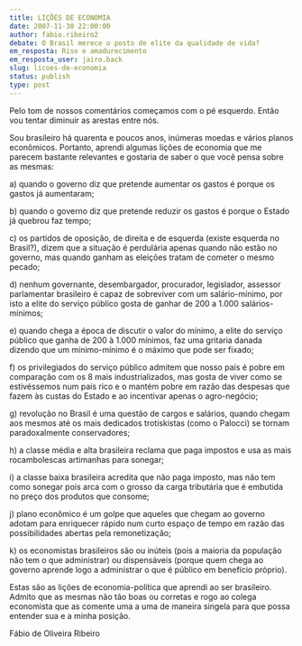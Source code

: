 ```yaml
---
title: LIÇÕES DE ECONOMIA
date: 2007-11-30 22:00:00
author: fabio.ribeiro2
debate: O Brasil merece o posto de elite da qualidade de vida?
em_resposta: Riso e amadurecimento
em_resposta_user: jairo.back
slug: licoes-de-economia
status: publish 
type: post
---
```


  

  

Pelo tom de nossos comentários começamos com o pé esquerdo. Então vou tentar diminuir as arestas entre nós.  

  

Sou brasileiro há quarenta e poucos anos, inúmeras moedas e vários planos econômicos. Portanto, aprendi algumas lições de economia que me parecem bastante relevantes e gostaria de saber o que você pensa sobre as mesmas:  

  

a) quando o governo diz que pretende aumentar os gastos é porque os gastos já aumentaram;  

  

b) quando o governo diz que pretende reduzir os gastos é porque o Estado já quebrou faz tempo;  


c) os partidos de oposição, de direita e de esquerda (existe esquerda no Brasil?), dizem que a situação é perdulária apenas quando não estão no governo, mas quando ganham as eleições tratam de cometer o mesmo pecado;  

  

d) nenhum governante, desembargador, procurador, legislador, assessor parlamentar brasileiro é capaz de sobreviver com um salário-mínimo, por isto a elite do serviço público gosta de ganhar de 200 a 1.000 salários-mínimos;  

  

e) quando chega a época de discutir o valor do mínimo, a elite do serviço público que ganha de 200 à 1.000 mínimos, faz uma gritaria danada dizendo que um mínimo-mínimo é o máximo que pode ser fixado;  


f) os privilegiados do serviço público admitem que nosso país é pobre em comparação com os 8 mais industrializados, mas gosta de viver como se estivéssemos num país rico e o mantém pobre em razão das despesas que fazem às custas do Estado e ao incentivar apenas o agro-negócio;  

  

g) revolução no Brasil é uma questão de cargos e salários, quando chegam aos mesmos até os mais dedicados trotiskistas (como o Palocci) se tornam paradoxalmente conservadores;  


h) a classe média e alta brasileira reclama que paga impostos e usa as mais rocambolescas artimanhas para sonegar;  

  

i) a classe baixa brasileira acredita que não paga imposto, mas não tem como sonegar pois arca com o grosso da carga tributária que é embutida no preço dos produtos que consome;  

  

j) plano econômico é um golpe que aqueles que chegam ao governo adotam para enriquecer rápido num curto espaço de tempo em razão das possibilidades abertas pela remonetização;  

  

k) os economistas brasileiros são ou inúteis (pois a maioria da população não tem o que administrar) ou dispensáveis (porque quem chega ao governo aprende logo a administrar o que é público em benefício próprio).  

  

Estas são as lições de economia-política que aprendi ao ser brasileiro. Admito que as mesmas não tão boas ou corretas e rogo ao colega economista que as comente uma a uma de maneira singela para que possa entender sua e a minha posição.  

  

  

Fábio de Oliveira Ribeiro   

  

